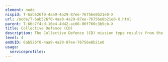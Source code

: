 ```yaml
---
element: node
nispid: T-6ab526f0-4aa9-4a29-87ee-76756e8b21e0-X
url: /node/T-6ab526f0-4aa9-4a29-87ee-76756e8b21e0-X.html
parent: T-66c7f4cd-16e4-4d42-ac66-00f760c3b5cb-X
title: Collective Defence (CD)
description: The Collective Defence (CD) mission type results from the invocation of NATO's article 5 which states that an armed attack against one or more NATO Nations shall be considered an attack upon them all. Consequently, the NATO Nations agree that, if such an armed attack occurs, each of them, in exercise of the right of individual or collective self-defence recognised by Article 51 of the Charter of the United Nations, will assist the party or parties so attacked by taking forthwith, individually and in concert with the other parties, such action as it deems necessary, including the use of armed force, to restore and maintain the security of the North Atlantic area.
level: 4
emUUID: 6ab526f0-4aa9-4a29-87ee-76756e8b21e0
usage:
  serviceprofiles:
---
```

